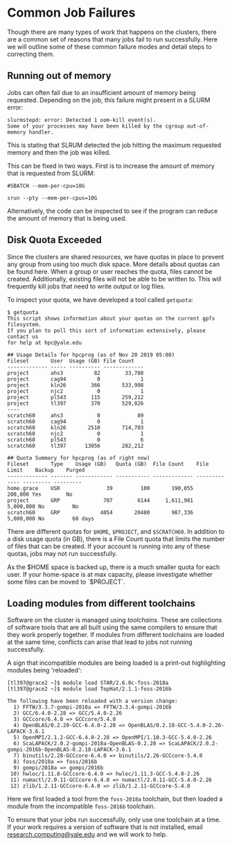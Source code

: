 # Common Job Failures

Though there are many types of work that happens on the clusters, there are a common set of reasons that many jobs fail to run successfully.
Here we will outline some of these common failure modes and detail steps to correcting them.

## Running out of memory
Jobs can often fail due to an insufficient amount of memory being requested.
Depending on the job, this failure might present in a SLURM error:

```
slurmstepd: error: Detected 1 oom-kill event(s).
Some of your processes may have been killed by the cgroup out-of-memory handler.
```
This is stating that SLRUM detected the job hitting the maximum requested memory and then the job was killed.

This can be fixed in two ways.
First is to increase the amount of memory that is requested from SLURM:

```
#SBATCH --mem-per-cpu=10G

srun --pty --mem-per-cpus=10G
```

Alternatively, the code can be inspected to see if the program can reduce the amount of memory that is being used.

## Disk Quota Exceeded

Since the clusters are shared resources, we have quotas in place to prevent any group from using too much disk space.
More details about quotas can be found here.
When a group or user reaches the quota, files cannot be created.
Additionally, existing files will not be able to be written to.
This will frequently kill jobs that need to write output or log files.

To inspect your quota, we have developed a tool called `getquota`:

```
$ getquota
This script shows information about your quotas on the current gpfs filesystem.
If you plan to poll this sort of information extensively, please contact us
for help at hpc@yale.edu

## Usage Details for hpcprog (as of Nov 20 2019 05:00)
Fileset       User  Usage (GB) File Count
------------- ----- ---------- -------------
project       ahs3          82        33,788
project       cag94          0             1
project       kln26        366       533,998
project       njc2           0             1
project       pl543        115       259,212
project       tl397        370       529,026
----
scratch60     ahs3           0            89
scratch60     cag94          0             1
scratch60     kln26       2510       714,703
scratch60     njc2           0             1
scratch60     pl543          0             6
scratch60     tl397      13056       282,212

## Quota Summary for hpcprog (as of right now)
Fileset       Type    Usage (GB)   Quota (GB)  File Count    File Limit    Backup    Purged
------------- ------- ------------ ----------- ------------- ------------- --------- ---------
home.grace    USR               39         100       190,055       200,000 Yes        No
project       GRP              707        6144     1,611,981     5,000,000 No         No
scratch60     GRP             4054       20480       987,336     5,000,000 No         60 days

```
There are different quotas for `$HOME`, `$PROJECT`, and `$SCRATCH60`.
In addition to a disk usage quota (in GB), there is a File Count quota that limits the number of files that can be created.
If your account is running into any of these quotas, jobs may not run successfully.

As the $HOME space is backed up, there is a much smaller quota for each user.
If your home-space is at max capacity, please investigate whether some files can be moved to `$PROJECT`.

## Loading modules from different toolchains

Software on the cluster is managed using *toolchains*.
These are collections of software tools that are all built using the same compilers to ensure that they work properly together.
If modules from different toolchains are loaded at the same time, conflicts can arise that lead to jobs not running successfully.

A sign that incompatible modules are being loaded is a print-out highlighting modules being 'reloaded':

```
[tl397@grace2 ~]$ module load STAR/2.6.0c-foss-2018a
[tl397@grace2 ~]$ module load TopHat/2.1.1-foss-2016b

The following have been reloaded with a version change:
  1) FFTW/3.3.7-gompi-2018a => FFTW/3.3.4-gompi-2016b
  2) GCC/6.4.0-2.28 => GCC/5.4.0-2.26
  3) GCCcore/6.4.0 => GCCcore/5.4.0
  4) OpenBLAS/0.2.20-GCC-6.4.0-2.28 => OpenBLAS/0.2.18-GCC-5.4.0-2.26-LAPACK-3.6.1
  5) OpenMPI/2.1.2-GCC-6.4.0-2.28 => OpenMPI/1.10.3-GCC-5.4.0-2.26
  6) ScaLAPACK/2.0.2-gompi-2018a-OpenBLAS-0.2.20 => ScaLAPACK/2.0.2-gompi-2016b-OpenBLAS-0.2.18-LAPACK-3.6.1
  7) binutils/2.28-GCCcore-6.4.0 => binutils/2.26-GCCcore-5.4.0
  8) foss/2018a => foss/2016b
  9) gompi/2018a => gompi/2016b
 10) hwloc/1.11.8-GCCcore-6.4.0 => hwloc/1.11.3-GCC-5.4.0-2.26
 11) numactl/2.0.11-GCCcore-6.4.0 => numactl/2.0.11-GCC-5.4.0-2.26
 12) zlib/1.2.11-GCCcore-6.4.0 => zlib/1.2.11-GCCcore-5.4.0
```
Here we first loaded a tool from the `foss-2018a` toolchain, but then loaded a module from the incompatible `foss-2016b` toolchain.

To ensure that your jobs run successfully, only use one toolchain at a time.
If your work requires a version of software that is not installed, email <research.computing@yale.edu> and we will work to help.
